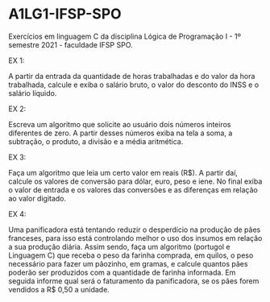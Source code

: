# A1LG1-IFSP-SPO
Exercícios em linguagem C da disciplina Lógica de Programação I - 1º semestre 2021 - faculdade IFSP SPO.

EX 1:

A partir da entrada da quantidade de horas trabalhadas e do valor da hora trabalhada, calcule e exiba o salário bruto, o valor do desconto do INSS e o salário líquido.

EX 2:

Escreva um algoritmo que solicite ao usuário dois números inteiros diferentes de zero. A partir desses números exiba na tela a soma, a subtração, o produto, a divisão e a média aritmética. 

EX 3: 

Faça um algoritmo que leia um certo valor em reais (R$). A partir daí, calcule os valores de conversão para dólar, euro, peso e iene. No final exiba o valor de entrada e os valores das conversões e as diferenças em relação ao valor digitado.

EX 4:

Uma panificadora está tentando reduzir o desperdício na produção de pães franceses, para isso está controlando melhor o uso dos insumos em relação a sua produção diária. 
Assim sendo, faça um algoritmo (portugol e Linguagem C) que receba o peso da farinha comprada, em quilos, o peso necessário para fazer um pãozinho, em gramas, e calcule quantos pães poderão ser produzidos com a quantidade de farinha informada. Em seguida informe qual será o faturamento da panificadora, se os pães forem vendidos a R$ 0,50 a unidade. 
